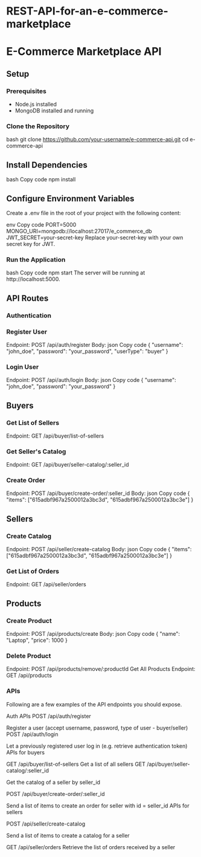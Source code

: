 # REST-API-for-an-e-commerce-marketplace
# E-Commerce Marketplace API

## Setup

### Prerequisites
- Node.js installed
- MongoDB installed and running

### Clone the Repository
bash
git clone https://github.com/your-username/e-commerce-api.git
cd e-commerce-api

## Install Dependencies
bash
Copy code
npm install
## Configure Environment Variables
Create a .env file in the root of your project with the following content:

env
Copy code
PORT=5000
MONGO_URI=mongodb://localhost:27017/e_commerce_db
JWT_SECRET=your-secret-key
Replace your-secret-key with your own secret key for JWT.

### Run the Application
bash
Copy code
npm start
The server will be running at http://localhost:5000.

## API Routes
### Authentication
 ### Register User
Endpoint: POST /api/auth/register
Body:
json
Copy code
{
  "username": "john_doe",
  "password": "your_password",
  "userType": "buyer"
}
 ### Login User
Endpoint: POST /api/auth/login
Body:
json
Copy code
{
  "username": "john_doe",
  "password": "your_password"
}
 ## Buyers
### Get List of Sellers
Endpoint: GET /api/buyer/list-of-sellers

### Get Seller's Catalog
Endpoint: GET /api/buyer/seller-catalog/:seller_id

### Create Order
Endpoint: POST /api/buyer/create-order/:seller_id
Body:
json
Copy code
{
  "items": ["615adbf967a2500012a3bc3d", "615adbf967a2500012a3bc3e"]
}
## Sellers

### Create Catalog
Endpoint: POST /api/seller/create-catalog
Body:
json
Copy code
{
  "items": ["615adbf967a2500012a3bc3d", "615adbf967a2500012a3bc3e"]
}

### Get List of Orders

Endpoint: GET /api/seller/orders

## Products
### Create Product
Endpoint: POST /api/products/create
Body:
json
Copy code
{
  "name": "Laptop",
  "price": 1000
}
### Delete Product
Endpoint: POST /api/products/remove/:productId
Get All Products
Endpoint: GET /api/products




### APIs
Following are a few examples of the API endpoints you should expose.

Auth APIs
POST /api/auth/register

Register a user (accept username, password, type of user - buyer/seller)
POST /api/auth/login

Let a previously registered user log in (e.g. retrieve authentication token)
APIs for buyers

GET /api/buyer/list-of-sellers
Get a list of all sellers
GET /api/buyer/seller-catalog/:seller_id

Get the catalog of a seller by seller_id

POST /api/buyer/create-order/:seller_id

Send a list of items to create an order for seller with id = seller_id
APIs for sellers

POST /api/seller/create-catalog

Send a list of items to create a catalog for a seller

GET /api/seller/orders
Retrieve the list of orders received by a seller
